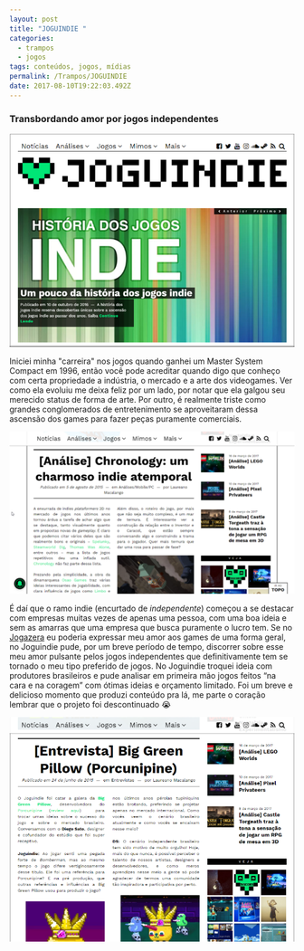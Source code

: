 ```yaml
---
layout: post
title: "JOGUINDIE "
categories:
  - trampos
  - jogos
tags: conteúdos, jogos, mídias
permalink: /Trampos/JOGUINDIE
date: 2017-08-10T19:22:03.492Z
---
```

### Transbordando amor por jogos independentes

![capa do finado site joguindie, com o artigo HISTÓRIA DOS JOGOS INDIE, em destaque](/images/uploads/chrome_q8a5uwkbs4.png)

Iniciei minha "carreira" nos jogos quando ganhei um Master System Compact em 1996, então você pode acreditar quando digo que conheço com certa propriedade a indústria, o mercado e a arte dos videogames. Ver como ela evoluiu me deixa feliz por um lado, por notar que ela galgou seu merecido status de forma de arte. Por outro, é realmente triste como grandes conglomerados de entretenimento se aproveitaram dessa ascensão dos games para fazer peças puramente comerciais.

![imagem do meu texto sobre Chronology](/images/uploads/chrome_ezyqf2p738.png)

É daí que o ramo indie (encurtado de *independente*) começou a se destacar com empresas muitas vezes de apenas uma pessoa, com uma boa ideia e sem as amarras que uma empresa que busca puramente o lucro tem. Se no [Jogazera](/trampos/jogos/2017/08/09/jogazera.html) eu poderia expressar meu amor aos games de uma forma geral, no Joguindie pude, por um breve período de tempo, discorrer sobre esse meu amor pulsante pelos jogos independentes que definitivamente tem se tornado o meu tipo preferido de jogos. No Joguindie troquei ideia com produtores brasileiros e pude analisar em primeira mão jogos feitos “na cara e na coragem” com ótimas ideias e orçamento limitado. Foi um breve e delicioso momento que produzi conteúdo pra lá, me parte o coração lembrar que o projeto foi descontinuado 😭

![imagem de um artigo onde entrevisto o pessoal da Big Green Pillow, desenvolvedores do Porcunipine](/images/uploads/chrome_ujr3lgj5lf.png)